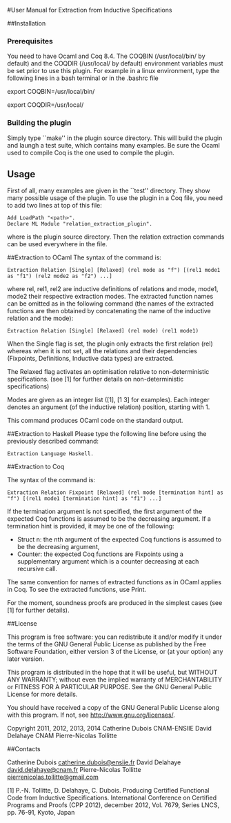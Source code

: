 #User Manual for Extraction from Inductive Specifications

##Installation

### Prerequisites
You need to have Ocaml and Coq 8.4. 
The COQBIN (/usr/local/bin/ by default) and the COQDIR (/usr/local/
by default) environment variables must be set prior to use this plugin.
For example in a linux environment, type the following lines in a bash terminal or in the .bashrc file

   export COQBIN=/usr/local/bin/
   
   export COQDIR=/usr/local/


### Building the plugin
Simply type ``make'' in the plugin source directory. This will build the
plugin and laungh a test suite, which contains many examples.
Be sure the Ocaml used to compile Coq is the one used to compile the plugin.

## Usage

  First of all, many examples are given in the ``test'' directory. They show
many possible usage of the plugin. To use the plugin in a Coq file, you need
to add two lines at top of this file:

    Add LoadPath "<path>".
    Declare ML Module "relation_extraction_plugin".

where <path> is the plugin source directory. Then the relation extraction
commands can be used everywhere in the file. 

##Extraction to OCaml
The syntax of the command is:

    Extraction Relation [Single] [Relaxed] (rel mode as "f") [(rel1 mode1 as "f1") (rel2 mode2 as "f2") ...]

where rel, rel1, rel2 are inductive definitions of relations and mode, mode1,
mode2 their respective extraction modes. The extracted function names can be omitted
as in the following command (the names of the extracted functions are then obtained by concatenating the name of the inductive relation and the mode):

    Extraction Relation [Single] [Relaxed] (rel mode) (rel1 mode1)

When the Single flag is set, the plugin
only extracts the first relation (rel) whereas when it is not set, all the
relations and their dependencies (Fixpoints, Definitions, Inductive data types)
are extracted.

The Relaxed flag activates an optimisation relative to non-deterministic specifications.
(see [1] for further details on non-deterministic specifications) 

Modes are given as an integer list ([1], [1 3] for examples). 
Each integer denotes an argument (of the inductive relation) position, starting with 1.

This command produces OCaml code on the standard output. 


##Extraction to Haskell
Please type the following line before using the previously described command:

    Extraction Language Haskell.

##Extraction to Coq

The syntax of the command is:

    Extraction Relation Fixpoint [Relaxed] (rel mode [termination hint] as "f") [(rel1 mode1 [termination hint] as "f1") ...]

If the termination argument is not specified, the first argument of the expected Coq functions is assumed 
to be the decreasing argument.
If a termination hint is provided, it may be one of the following:
- Struct n: the nth argument of the expected Coq functions is assumed to be the decreasing argument,
- Counter: the expected Coq functions are Fixpoints using a supplementary argument which is a counter 
decreasing at each recursive call. 


The same convention for names of extracted functions as in OCaml applies in Coq. 
To see the extracted functions, use Print.

For the moment, soundness proofs are produced in the simplest cases (see [1] for further details). 



##License

This program is free software: you can redistribute it and/or modify it under the terms of the 
GNU General Public License as published by the Free Software Foundation, either version 3 of the License, or 
(at your option) any later version.

This program is distributed in the hope that it will be useful, but WITHOUT ANY WARRANTY; without even the implied warranty of 
MERCHANTABILITY or FITNESS FOR A PARTICULAR PURPOSE. See the GNU General Public License for more details. 

You should have received a copy of the GNU General Public License 
along with this program. If not, see <http://www.gnu.org/licenses/>. 

Copyright 2011, 2012, 2013, 2014 
Catherine Dubois CNAM-ENSIIE
David Delahaye CNAM
Pierre-Nicolas Tollitte

##Contacts

Catherine Dubois <catherine.dubois@ensiie.fr>
David Delahaye <david.delahaye@cnam.fr> 
Pierre-Nicolas Tollitte <pierrenicolas.tollitte@gmail.com>


[1] P.-N. Tollitte, D. Delahaye, C. Dubois. Producing Certified Functional Code from Inductive
Specifications. International Conference on Certified Programs and Proofs (CPP 2012), december 2012,
Vol. 7679, Series LNCS, pp. 76-91, Kyoto, Japan
